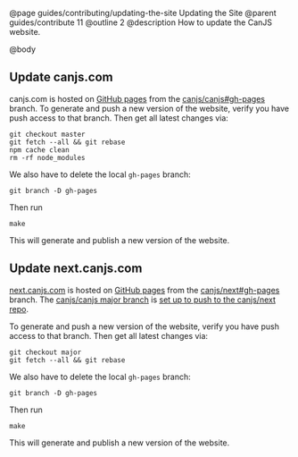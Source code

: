 @page guides/contributing/updating-the-site Updating the Site
@parent guides/contribute 11
@outline 2
@description How to update the CanJS website.

@body

## Update canjs.com

canjs.com is hosted on [GitHub pages](https://pages.github.com/) from the [canjs/canjs#gh-pages](https://github.com/canjs/canjs/tree/gh-pages) branch. To generate and push a new version of the website, verify you have push access to that branch. Then get all latest changes via:

```
git checkout master
git fetch --all && git rebase
npm cache clean
rm -rf node_modules
```

We also have to delete the local `gh-pages` branch:

```
git branch -D gh-pages
```

Then run

```
make
```

This will generate and publish a new version of the website.

## Update next.canjs.com

[next.canjs.com](https://next.canjs.com/) is hosted on [GitHub pages](https://pages.github.com/) from the [canjs/next#gh-pages](https://github.com/canjs/next/tree/gh-pages) branch. The [canjs/canjs major branch](https://github.com/canjs/canjs/tree/major) is [set up to push to the canjs/next repo](https://github.com/canjs/canjs/commit/2b0ff81a211701cc22f17743cf90236160a94390).

To generate and push a new version of the website, verify you have push access to that branch. Then get all latest changes via:

```
git checkout major
git fetch --all && git rebase
```

We also have to delete the local `gh-pages` branch:

```
git branch -D gh-pages
```

Then run

```
make
```

This will generate and publish a new version of the website.
